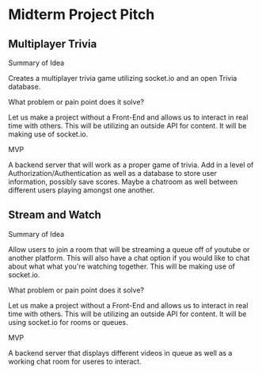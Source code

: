 # Midterm Project Pitch

 ## Multiplayer Trivia
 
  Summary of Idea
  
   Creates a multiplayer trivia game utilizing socket.io and an open Trivia database.
    
   What problem or pain point does it solve?
   
   Let us make a project without a Front-End and allows us to interact in real time with others. This will be utilizing an outside API for content. It will be making 
    use of  socket.io.
  
   MVP
  
  A backend server that will work as a proper game of trivia. Add in a level of Authorization/Authentication as well as a database to store user information, possibly save scores. Maybe a chatroom as well between different users playing amongst one another.

## Stream and Watch

 Summary of Idea
 
  Allow users to join a room that will be streaming a queue off of youtube or another platform. This will also have a chat option if you would like to chat about what
  what you're watching together. This will be making use of socket.io.
  
 What problem or pain point does it solve?
 
  Let us make a project without a Front-End and allows us to interact in real time with others. This will be utilizing an outside API for content. It will be using 
  socket.io for rooms or queues.
 
 MVP
  
  A backend server that displays different videos in queue as well as a working chat room for useres to interact.
